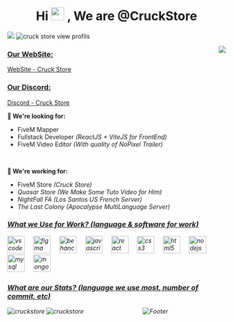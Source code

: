 <h1 align="center">Hi <img src="https://raw.githubusercontent.com/MartinHeinz/MartinHeinz/master/wave.gif" width="30px"> , We are @CruckStore</h1>

<p align="left"> 
  <a href="https://discord.gg/cruckstore" rel="nofollow"><img src="https://img.shields.io/discord/925836113065705552?color=success&label=Discord&style=flat-square"  style="max-width:100%;"></a>                   
  <img src="https://komarev.com/ghpvc/?username=CruckStore&label=Profile%20views&color=0e75b6&style=flat" alt="cruck store view profils" />
</p>

<a href="https://discord.com/users/746700907248484393">
  <img src="https://lanyard.cnrad.dev/api/746700907248484393?hideTimestamp=true&idleMessage=www.cruck.store" align="right"/>
</a>

<h3 align="left" style="text-decoration: underline;"><u>Our WebSite:</u></h3>
<p><a href="https://www.cruck.store" target="_blank">WebSite - Cruck Store</a></p>

<h3 align="left" style="text-decoration: underline;"><u>Our Discord:</u></h3>
<p><a href="https://discord.gg/cruckstore" target="_blank">Discord - Cruck Store</a></p>


<span><b>💞️ We're looking for:</b></span>
  - FiveM Mapper
  - Fullstack Developer <i>(ReactJS + ViteJS for FrontEnd)</i>
  - FiveM Video Editor <i>(With quality of NoPixel Trailer)</i>

<br>

<span><b>💞️ We're working for:</b></span>
  - FiveM Store <i>(Cruck Store)
  - Quasar Store (We Make Some Tuto Video for Him)
  - NightFall FA <i>(Los Santos US French Server)<i>
  - The Last Colony <i>(Apocalypse MultiLanguage Server)<i>


<h3 align="left" style="text-decoration: underline;">What we Use for Work? <i>(language & software for work)</i></h3>

  <img src="https://skillicons.dev/icons?i=vscode" height="40" alt="vscode logo"  />
  <img width="12" />
  <img src="https://skillicons.dev/icons?i=figma" height="40" alt="figma logo"  />
  <img width="12" />
  <img src="https://cdn.jsdelivr.net/gh/devicons/devicon/icons/behance/behance-original.svg" height="40" alt="behance logo"  />
  <img width="12" />
  <img src="https://skillicons.dev/icons?i=js" height="40" alt="javascript logo"  />
  <img width="12" />
  <img src="https://skillicons.dev/icons?i=react" height="40" alt="react logo"  />
  <img width="12" />
  <img src="https://skillicons.dev/icons?i=css" height="40" alt="css3 logo"  />
  <img width="12" />
  <img src="https://skillicons.dev/icons?i=html" height="40" alt="html5 logo"  />
  <img width="12" />
  <img src="https://skillicons.dev/icons?i=nodejs" height="40" alt="nodejs logo"  />
  <img width="12" />
  <img src="https://skillicons.dev/icons?i=mysql" height="40" alt="mysql logo"  />
  <img width="12" />
  <img src="https://skillicons.dev/icons?i=mongodb" height="40" alt="mongodb logo"  />
</div>

<h3 align="left" style="text-decoration: underline;">What are our Stats? <i>(language we use most, number of commit, etc)</i></h3>

<div>
<p><img align="left" src="https://github-readme-stats.vercel.app/api?username=cruckstore&show_icons=true&locale=en&theme=react" alt="cruckstore" /></p>
<p><img align="left" src="https://github-readme-streak-stats.herokuapp.com/?user=cruckstore&theme=react" alt="cruckstore" /></p>
</div>


<p align="center">
  <img src="https://capsule-render.vercel.app/api?type=waving&color=gradient&height=80&section=footer&width" alt="Footer"/>
</p>





<!-- No Public so cant view ![](https://github-readme-stats.vercel.app/api/top-langs/?username=CruckStore&theme=dark&hide_border=false&include_all_commits=true&count_private=false&layout=compact)-->
<!--
<style>
img {
  margin-top: 50px;
  padding-top: 10%;
}
<style>
-->
